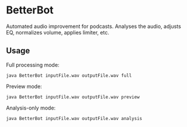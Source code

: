 # BetterBot
Automated audio improvement for podcasts. Analyses the audio, adjusts EQ, normalizes volume, applies limiter, etc.

## Usage

Full processing mode:
```
java BetterBot inputFile.wav outputFile.wav full
```

Preview mode:
```
java BetterBot inputFile.wav outputFile.wav preview
```

Analysis-only mode:
```
java BetterBot inputFile.wav outputFile.wav analysis
```
